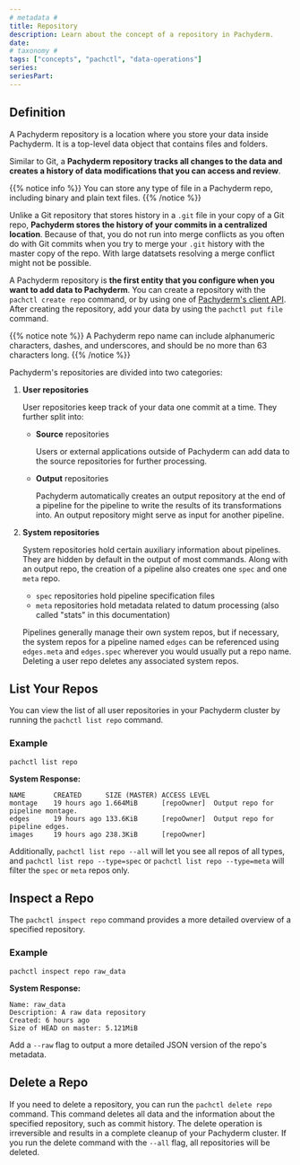 ```yaml
---
# metadata # 
title: Repository
description: Learn about the concept of a repository in Pachyderm. 
date: 
# taxonomy #
tags: ["concepts", "pachctl", "data-operations"]
series:
seriesPart:
--- 
```


## Definition

A Pachyderm repository is a location where you store your data inside
Pachyderm. It is a top-level data object that contains
files and folders. 

Similar to Git, a **Pachyderm repository tracks all
changes to the data and creates a history of data modifications that you
can access and review**. 

{{% notice info %}} 
You can store any type of file in a Pachyderm repo, including binary and plain text files.
{{% /notice %}}

Unlike a Git repository that stores history in a `.git` file in your copy
of a Git repo, **Pachyderm stores the history of your commits in a centralized
location**. Because of that, you do not run into
merge conflicts as you often do with Git commits when you try to merge
your `.git` history with the master copy of the repo. With large datatsets
resolving a merge conflict might not be possible.

A Pachyderm repository is **the first entity that you configure when you want
to add data to Pachyderm**. You can create a repository with the `pachctl create repo`
command, or by using one of [Pachyderm's client API](../../../reference/clients/). 
After creating the repository, add your data by using the `pachctl put file` command.

{{% notice note %}} 
A Pachyderm repo name can include alphanumeric characters, dashes, and underscores, and should be no more than 63 characters long.
{{% /notice %}}


Pachyderm's repositories are divided into two categories:

1. **User repositories**

    User repositories keep track of your data one commit at a time. 
    They further split into:

    - **Source** repositories

        Users or external applications outside of Pachyderm can add data to
        the source repositories for further processing.

    - **Output** repositories

        Pachyderm automatically creates an output repository at the end of a pipeline for
        the pipeline to write the results of its transformations into. An output repository
        might serve as input for another pipeline.

1. **System repositories**

    System repositories hold certain auxiliary information about pipelines. They are hidden by default
    in the output of most commands.
    Along with an output repo, the creation of a pipeline also creates one `spec` and one `meta` repo.

    - `spec` repositories hold pipeline specification files
    - `meta` repositories hold metadata related to datum processing (also called "stats" in this documentation)

    Pipelines generally manage their own system repos, but if necessary, the system repos
    for a pipeline named `edges` can be referenced using `edges.meta` and `edges.spec` wherever
    you would usually put a repo name.
    Deleting a user repo deletes any associated system repos.


## List Your Repos
You can view the list of all user repositories in your Pachyderm cluster
by running the `pachctl list repo` command.

###  Example
```shell
pachctl list repo
```

**System Response:**

```shell
NAME       CREATED      SIZE (MASTER) ACCESS LEVEL
montage    19 hours ago 1.664MiB      [repoOwner]  Output repo for pipeline montage.
edges      19 hours ago 133.6KiB      [repoOwner]  Output repo for pipeline edges.
images     19 hours ago 238.3KiB      [repoOwner]
```

Additionally, `pachctl list repo --all` will let you see all repos of all types, and `pachctl list repo --type=spec` or `pachctl list repo --type=meta` will filter the `spec` or `meta` repos only.


## Inspect a Repo
The `pachctl inspect repo` command provides a more detailed overview
of a specified repository.

### Example
```shell
pachctl inspect repo raw_data
```

**System Response:**

```shell
Name: raw_data
Description: A raw data repository
Created: 6 hours ago
Size of HEAD on master: 5.121MiB
```
Add a `--raw` flag to output a more detailed JSON version of the repo's metadata.

## Delete a Repo
If you need to delete a repository, you can run the
`pachctl delete repo` command. This command deletes all
data and the information about the specified
repository, such as commit history. The delete
operation is irreversible and results in a
complete cleanup of your Pachyderm cluster.
If you run the delete command with the `--all` flag, all
repositories will be deleted.